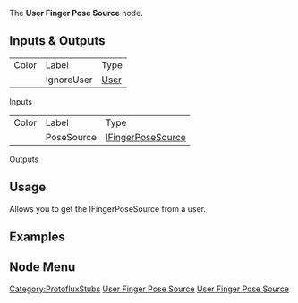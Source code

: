 <languages></languages> <translate> The **User Finger Pose Source**
node.

## Inputs & Outputs

|       |            |                                         |
|-------|------------|-----------------------------------------|
| Color | Label      | Type                                    |
|       | IgnoreUser | [User](:Category:Types:User "wikilink") |

Inputs

|       |            |                                                                   |
|-------|------------|-------------------------------------------------------------------|
| Color | Label      | Type                                                              |
|       | PoseSource | [IFingerPoseSource](:Category:Types:IFingerPoseSource "wikilink") |

Outputs

## Usage

Allows you to get the IFingerPoseSource from a user.

## Examples

## Node Menu

</translate>

[Category:ProtofluxStubs](Category:ProtofluxStubs "wikilink") [User
Finger Pose Source](Category:Protoflux{{#translation:}} "wikilink")
[User Finger Pose
Source](Category:Protoflux:Avatar{{#translation:}} "wikilink")